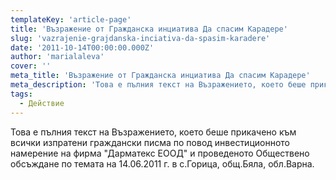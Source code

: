 ```yaml
---
templateKey: 'article-page'
title: 'Възражение от Гражданска инциатива Да спасим Карадере'
slug: 'vazrajenie-grajdanska-inciativa-da-spasim-karadere'
date: '2011-10-14T00:00:00.000Z'
author: 'marialaleva'
cover: ''
meta_title: 'Възражение от Гражданска инциатива Да спасим Карадере'
meta_description: 'Това е пълния текст на Възражението, което беше прикачено към всички изпратени граждански писма по повод инвестиционното намерение на фирма "Дарматекс ЕООД" и проведеното Обществено обсъждане по темата на 14.06.2011 г. в с.Горица, общ.Бяла, обл.Варна.'
tags:
  - Действие
---
```


Това е пълния текст на Възражението, което беше прикачено към всички изпратени граждански писма по повод инвестиционното намерение на фирма "Дарматекс ЕООД" и проведеното Обществено обсъждане по темата на 14.06.2011 г. в с.Горица, общ.Бяла, обл.Варна.

